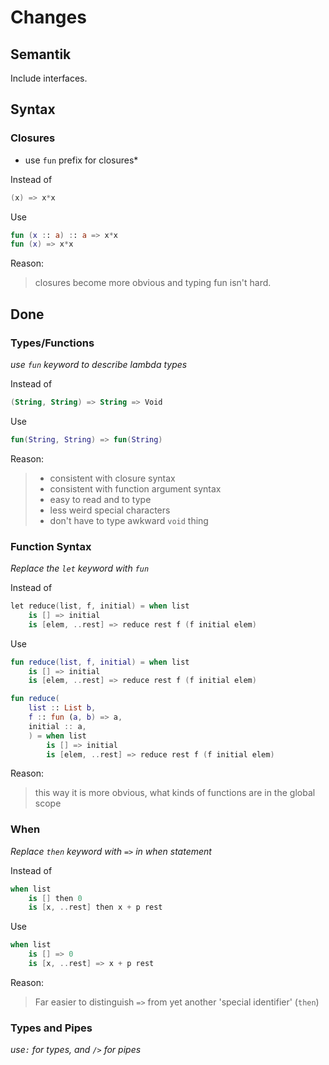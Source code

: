 <!-- This doc uses c for solar syntax, because it works rather nicely with treesitter for markdown -->

# Changes

## Semantik

Include interfaces.

## Syntax

### Closures

- use `fun` prefix for closures\*

Instead of

```kotlin
(x) => x*x
```

Use

```kotlin
fun (x :: a) :: a => x*x
fun (x) => x*x
```

Reason:

> closures become more obvious and typing fun isn't hard.

## Done

### Types/Functions

_use `fun` keyword to describe lambda types_

Instead of

```kotlin
(String, String) => String => Void
```

Use

```kotlin
fun(String, String) => fun(String)
```

Reason:

> - consistent with closure syntax
> - consistent with function argument syntax
> - easy to read and to type
> - less weird special characters
> - don't have to type awkward `void` thing

### Function Syntax

_Replace the `let` keyword with `fun`_

Instead of

```kotlin
let reduce(list, f, initial) = when list
    is [] => initial
    is [elem, ..rest] => reduce rest f (f initial elem)
```

Use

```kotlin
fun reduce(list, f, initial) = when list
    is [] => initial
    is [elem, ..rest] => reduce rest f (f initial elem)
```

```kotlin
fun reduce(
    list :: List b,
    f :: fun (a, b) => a,
    initial :: a,
    ) = when list
        is [] => initial
        is [elem, ..rest] => reduce rest f (f initial elem)
```

Reason:

> this way it is more obvious, what kinds of functions are in the global scope

### When

_Replace `then` keyword with `=>` in when statement_

Instead of

```kotlin
when list
    is [] then 0
    is [x, ..rest] then x + p rest
```

Use

```kotlin
when list
    is [] => 0
    is [x, ..rest] => x + p rest
```

Reason:

> Far easier to distinguish `=>` from yet another 'special identifier' (`then`)


### Types and Pipes

_use`:` for types, and `/>` for pipes_
